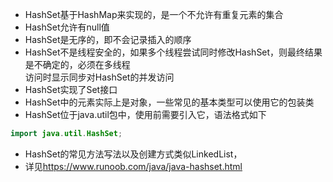 - HashSet基于HashMap来实现的，是一个不允许有重复元素的集合
- HashSet允许有null值
- HashSet是无序的，即不会记录插入的顺序
- HashSet不是线程安全的，如果多个线程尝试同时修改HashSet，则最终结果是不确定的，必须在多线程  
  访问时显示同步对HashSet的并发访问
- HashSet实现了Set接口
- HashSet中的元素实际上是对象，一些常见的基本类型可以使用它的包装类
- HashSet位于java.util包中，使用前需要引入它，语法格式如下
```java
import java.util.HashSet;
```

- HashSet的常见方法写法以及创建方式类似LinkedList，
- 详见<https://www.runoob.com/java/java-hashset.html>